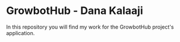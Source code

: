 # GrowbotHub - Dana Kalaaji
In this repository you will find my work for the GrowbotHub project's application.
